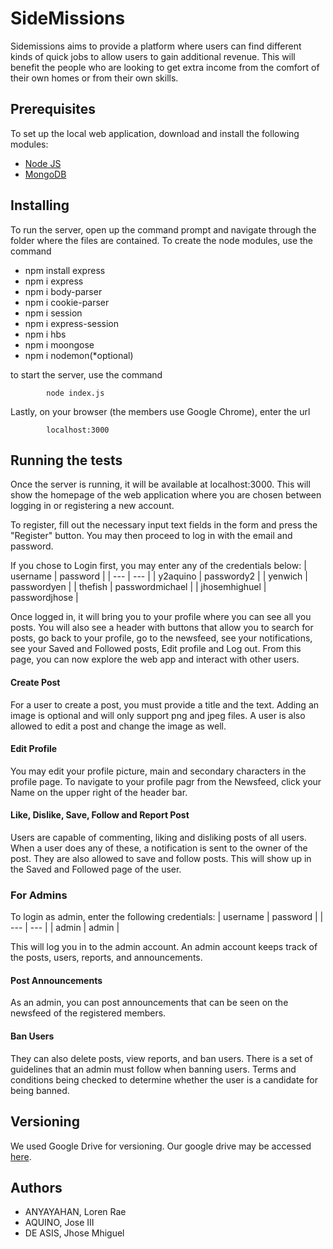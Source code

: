 # SideMissions
   Sidemissions aims to provide a platform where users can find different kinds of quick jobs to allow users to gain additional revenue.
   This will benefit the people who are looking to get extra income from the comfort of their own homes or from their own skills.

## Prerequisites
To set up the local web application, download and install the following modules: 

- [Node JS](https://nodejs.org/en/download/)
- [MongoDB](https://www.mongodb.com/download-center/community)

## Installing
To run the server, open up the command prompt and navigate through the folder where the files are contained. To create the node modules, use the command 
  - npm install express
  - npm i express
  - npm i body-parser
  - npm i cookie-parser
  - npm i session
  - npm i express-session
  - npm i hbs
  - npm i moongose
  - npm i nodemon(*optional)

to start the server, use the command

            node index.js
            
Lastly, on your browser (the members use Google Chrome), enter the url

            localhost:3000

## Running the tests
Once the server is running, it will be available at localhost:3000. This will show the homepage of the web application where you are chosen between logging in or registering a new account.

To register, fill out the necessary input text fields in the form and press the "Register" button. You may then proceed to log in with the email and password.

If you chose to Login first, you may enter any of the credentials below:
| username | password |
| --- | --- |
| y2aquino | passwordy2 |
| yenwich | passwordyen |
| thefish | passwordmichael |
| jhosemhighuel | passwordjhose |

Once logged in, it will bring you to your profile where you can see all you posts. You will also see a header with buttons that allow you to search for posts, go back to your profile, go to the newsfeed, see your notifications, see your Saved and Followed posts, Edit profile and Log out. From this page, you can now explore the web app and interact with other users.
#### Create Post
For a user to create a post, you must provide a title and the text. Adding an image is optional and will only support png and jpeg files. A user is also allowed to edit a post and change the image as well. 

#### Edit Profile
You may edit your profile picture, main and secondary characters in the profile page. To navigate to your profile pagr from the Newsfeed, click your Name on the upper right of the header bar.

#### Like, Dislike, Save, Follow and Report Post
Users are capable of commenting, liking and disliking posts of all users. When a user does any of these, a notification is sent to the owner of the post. They are also allowed to save and follow posts. This will show up in the Saved and Followed page of the user.

### For Admins
To login as admin, enter the following credentials:
| username | password |
| --- | --- |
| admin | admin |

This will log you in to the admin account. An admin account keeps track of the posts, users, reports, and announcements. 

#### Post Announcements
As an admin, you can post announcements that can be seen on the newsfeed of the registered members. 

#### Ban Users
They can also delete posts, view reports, and ban users. There is a set of guidelines that an admin must follow when banning users. Terms and conditions being checked to determine whether the user is a candidate for being banned.

## Versioning
We used Google Drive for versioning. Our google drive may be accessed [here](https://drive.google.com/drive/folders/1u64uhkbHmnUapY5umzwumQuTVwnF4OkX?usp=sharing).

## Authors
- ANYAYAHAN, Loren Rae
- AQUINO, Jose III
- DE ASIS, Jhose Mhiguel
